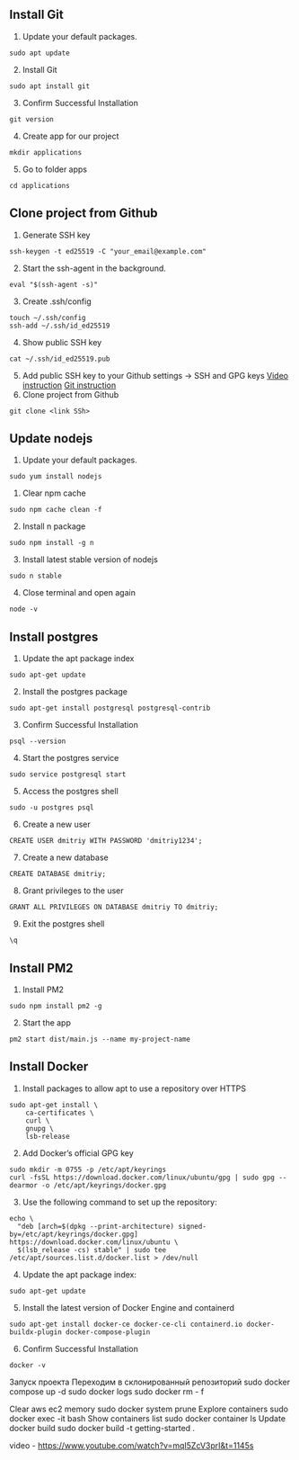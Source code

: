 ## Install Git ##

1) Update your default packages.
```
sudo apt update
```
2) Install Git
```
sudo apt install git 
```
3) Confirm Successful Installation
```
git version
```
4) Create app for our project
```
mkdir applications
```
5) Go to folder apps
```
cd applications
```

## Clone project from Github ##

1) Generate  SSH key 
```
ssh-keygen -t ed25519 -C "your_email@example.com"
```
2) Start the ssh-agent in the background.
```
eval "$(ssh-agent -s)"
```
3) Create .ssh/config
```
touch ~/.ssh/config
ssh-add ~/.ssh/id_ed25519
```
4) Show public SSH key
```
cat ~/.ssh/id_ed25519.pub
```
5) Add  public SSH key to your Github settings -> SSH and GPG keys
[Video instruction](https://www.youtube.com/watch?v=YqrKu9QZvsc)
[Git instruction](https://docs.github.com/en/authentication/connecting-to-github-with-ssh/generating-a-new-ssh-key-and-adding-it-to-the-ssh-agent)
6) Clone project from Github
```
git clone <link SSh>
```

## Update nodejs ##

1) Update your default packages.
```
sudo yum install nodejs
```

1) Clear npm cache
```
sudo npm cache clean -f
```

2) Install n package
```
sudo npm install -g n
```

3) Install latest stable version of nodejs
```
sudo n stable
```

4) Close terminal and open again
```
node -v
```

## Install postgres ##

1) Update the apt package index
```
sudo apt-get update
```

2) Install the postgres package
```
sudo apt-get install postgresql postgresql-contrib
```

3) Confirm Successful Installation
```
psql --version
```

4) Start the postgres service
```
sudo service postgresql start
```

5) Access the postgres shell
```
sudo -u postgres psql
```

6) Create a new user
```
CREATE USER dmitriy WITH PASSWORD 'dmitriy1234';
```

7) Create a new database
```
CREATE DATABASE dmitriy;
```

8) Grant privileges to the user
```
GRANT ALL PRIVILEGES ON DATABASE dmitriy TO dmitriy;
```

9) Exit the postgres shell
```
\q
```
 
## Install PM2 ##

1) Install PM2
```
sudo npm install pm2 -g
```

2) Start the app
```
pm2 start dist/main.js --name my-project-name
```

















## Install Docker ##

1) Install packages to allow apt to use a repository over HTTPS
```
sudo apt-get install \
    ca-certificates \
    curl \
    gnupg \
    lsb-release
```
2) Add Docker’s official GPG key
```
sudo mkdir -m 0755 -p /etc/apt/keyrings
curl -fsSL https://download.docker.com/linux/ubuntu/gpg | sudo gpg --dearmor -o /etc/apt/keyrings/docker.gpg
```
3) Use the following command to set up the repository:
```
echo \
  "deb [arch=$(dpkg --print-architecture) signed-by=/etc/apt/keyrings/docker.gpg] https://download.docker.com/linux/ubuntu \
  $(lsb_release -cs) stable" | sudo tee /etc/apt/sources.list.d/docker.list > /dev/null
```
4) Update the apt package index:
```
sudo apt-get update
```
5) Install the latest version of Docker Engine and containerd
```
sudo apt-get install docker-ce docker-ce-cli containerd.io docker-buildx-plugin docker-compose-plugin
``` 
6) Confirm Successful Installation
```
docker -v
```



Запуск проекта
Переходим в склонированный репозиторий
sudo docker compose up -d
sudo docker logs <container name>
sudo docker rm <container name> - f

Clear aws ec2 memory 
sudo docker system prune
Explore containers 
sudo  docker exec -it <name-of-container> bash
Show containers list
sudo docker container ls
Update docker build
sudo docker build -t getting-started .



video - https://www.youtube.com/watch?v=mqI5ZcV3prI&t=1145s
